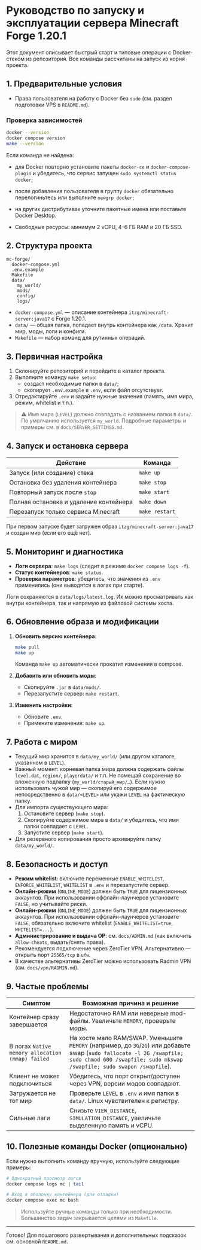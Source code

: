 # Руководство по запуску и эксплуатации сервера Minecraft Forge 1.20.1

Этот документ описывает быстрый старт и типовые операции с Docker-стеком из репозитория. Все команды рассчитаны на запуск из корня проекта.

## 1. Предварительные условия

- Права пользователя на работу с Docker без `sudo` (см. раздел подготовки VPS в `README.md`).
### Проверка зависимостей

```bash
docker --version
docker compose version
make --version
```

Если команда не найдена:
- для Docker повторно установите пакеты `docker-ce` и `docker-compose-plugin` и убедитесь, что сервис запущен `sudo systemctl status docker`;
- после добавления пользователя в группу `docker` обязательно перелогиньтесь или выполните `newgrp docker`;
- на других дистрибутивах уточните пакетные имена или поставьте Docker Desktop.

- Свободные ресурсы: минимум 2 vCPU, 4–6 ГБ RAM и 20 ГБ SSD.

## 2. Структура проекта

```
mc-forge/
  docker-compose.yml
  .env.example
  Makefile
  data/
    my_world/
    mods/
    config/
    logs/
```

- `docker-compose.yml` — описание контейнера `itzg/minecraft-server:java17` c Forge 1.20.1.
- `data/` — общая папка, попадает внутрь контейнера как `/data`. Хранит мир, моды, логи и конфиги.
- `Makefile` — набор команд для рутинных операций.

## 3. Первичная настройка

1. Склонируйте репозиторий и перейдите в каталог проекта.
2. Выполните команду `make setup`:
   - создаст необходимые папки в `data/`;
   - скопирует `.env.example` в `.env`, если файл отсутствует.
3. Отредактируйте `.env` и задайте нужные значения (память, имя мира, режим, whitelist и т.п.).

> ⚠️ Имя мира (`LEVEL`) должно совпадать с названием папки в `data/`. По умолчанию используется `my_world`.
> Подробные параметры и примеры см. в `docs/SERVER_SETTINGS.md`.

## 4. Запуск и остановка сервера

| Действие | Команда |
|----------|---------|
| Запуск (или создание) стека | `make up` |
| Остановка без удаления контейнера | `make stop` |
| Повторный запуск после `stop` | `make start` |
| Полная остановка и удаление контейнера | `make down` |
| Перезапуск только сервиса Minecraft | `make restart` |

При первом запуске будет загружен образ `itzg/minecraft-server:java17` и создан мир (если его ещё нет).

## 5. Мониторинг и диагностика

- **Логи сервера**: `make logs` (следит в режиме `docker compose logs -f`).
- **Статус контейнеров**: `make status`.
- **Проверка параметров**: убедитесь, что значения из `.env` применились (они выводятся в логах при старте).

Логи сохраняются в `data/logs/latest.log`. Их можно просматривать как внутри контейнера, так и напрямую из файловой системы хоста.

## 6. Обновление образа и модификации

1. **Обновить версию контейнера**:
   ```bash
   make pull
   make up
   ```
   Команда `make up` автоматически прокатит изменения в compose.

2. **Добавить или обновить моды**:
   - Скопируйте `.jar` в `data/mods/`.
   - Перезапустите сервер: `make restart`.

3. **Изменить настройки**:
   - Обновите `.env`.
   - Примените изменения: `make up`.

## 7. Работа с миром

- Текущий мир хранится в `data/my_world/` (или другом каталоге, указанном в `LEVEL`).
- Важный момент: корневая папка мира должна содержать файлы `level.dat`, `region/`, `playerdata/` и т.п. Не помещай сохранение во вложенную подпапку (`my_world/старый_мир/…`). Если нужно использовать чужой мир — скопируй его содержимое непосредственно в `data/<LEVEL>` или укажи `LEVEL` на фактическую папку.
- Для импорта существующего мира:
  1. Остановите сервер (`make stop`).
   2. Скопируйте содержимое мира в `data/` и убедитесь, что имя папки совпадает с `LEVEL`.
  3. Запустите сервер (`make start`).
- Для резервного копирования просто архивируйте папку `data/my_world/`.

## 8. Безопасность и доступ

- **Режим whitelist**: включите переменные `ENABLE_WHITELIST`, `ENFORCE_WHITELIST`, `WHITELIST` в `.env` и перезапустите сервер.
- **Онлайн-режим** (`ONLINE_MODE`) должен быть `TRUE` для лицензионных аккаунтов. При использовании оффлайн-лаунчеров установите `FALSE`, но учитывайте риски.
- **Онлайн-режим** (`ONLINE_MODE`) должен быть `TRUE` для лицензионных аккаунтов. При использовании оффлайн-лаунчеров установите `FALSE`, обязательно включите whitelist (`ENABLE_WHITELIST=true`, `WHITELIST=...`).
- **Администрирование и выдача OP**: см. `docs/ADMIN.md` (как включить `allow-cheats`, выдать/снять права).
- Рекомендуется подключение через ZeroTier VPN. Альтернативно — открыть порт `25565/tcp` в `ufw`.
- В качестве альтернативы ZeroTier можно использовать Radmin VPN (см. `docs/vpn/RADMIN.md`).

## 9. Частые проблемы

| Симптом | Возможная причина и решение |
|---------|-----------------------------|
| Контейнер сразу завершается | Недостаточно RAM или неверные mod-файлы. Увеличьте `MEMORY`, проверьте моды. |
| В логах `Native memory allocation (mmap) failed` | На хосте мало RAM/SWAP. Уменьшите `MEMORY` (например, до `3G`/`2G`) или добавьте swap (`sudo fallocate -l 2G /swapfile; sudo chmod 600 /swapfile; sudo mkswap /swapfile; sudo swapon /swapfile`). |
| Клиент не может подключиться | Убедитесь, что порт открыт/доступен через VPN, версии модов совпадают. |
| Загружается не тот мир | Проверьте `LEVEL` в `.env` и имя папки в `data/`. Linux чувствителен к регистру. |
| Сильные лаги | Снизьте `VIEW_DISTANCE`, `SIMULATION_DISTANCE`, увеличьте выделенную память и vCPU. |

## 10. Полезные команды Docker (опционально)

Если нужно выполнить команду вручную, используйте следующие примеры:

```bash
# Однократный просмотр логов
docker compose logs mc | tail

# Вход в оболочку контейнера (для отладки)
docker compose exec mc bash
```

> Используйте ручные команды только при необходимости. Большинство задач закрывается целями из `Makefile`.

---

Готово! Для пошагового развертывания и дополнительных подсказок см. основной `README.md`.
